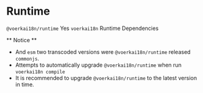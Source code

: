 # Runtime <!-- {docsify-ignore-all} -->

 `@voerkai18n/runtime` Yes `voerkai18n` Runtime Dependencies

** Notice **

- And `esm` two transcoded versions were `@voerkai18n/runtime` released `commonjs`.
- Attempts to automatically upgrade `@voerkai18n/runtime` when run `voerkai18n compile`
- It is recommended to upgrade `@voerkai18n/runtime` to the latest version in time.

  


